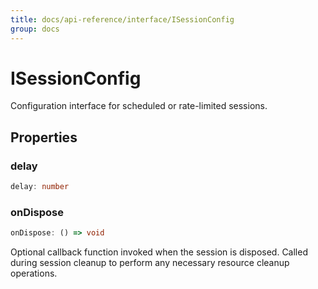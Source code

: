 ```yaml
---
title: docs/api-reference/interface/ISessionConfig
group: docs
---
```


# ISessionConfig

Configuration interface for scheduled or rate-limited sessions.

## Properties

### delay

```ts
delay: number
```

### onDispose

```ts
onDispose: () => void
```

Optional callback function invoked when the session is disposed.
Called during session cleanup to perform any necessary resource cleanup operations.
